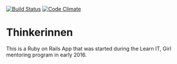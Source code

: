[![Build Status](https://travis-ci.org/Powerglove/Thinkerinnen.svg?branch=master)](https://travis-ci.org/Powerglove/Thinkerinnen)
[![Code Climate](https://codeclimate.com/github/Powerglove/Thinkerinnen/badges/gpa.svg)](https://codeclimate.com/github/Powerglove/Thinkerinnen)

# Thinkerinnen

This is a Ruby on Rails App that was started during the Learn IT, Girl mentoring program in early 2016.
